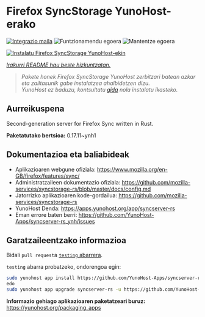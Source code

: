 <!--
Ohart ongi: README hau automatikoki sortu da <https://github.com/YunoHost/apps/tree/master/tools/readme_generator>ri esker
EZ editatu eskuz.
-->

# Firefox SyncStorage YunoHost-erako

[![Integrazio maila](https://dash.yunohost.org/integration/syncserver-rs.svg)](https://ci-apps.yunohost.org/ci/apps/syncserver-rs/) ![Funtzionamendu egoera](https://ci-apps.yunohost.org/ci/badges/syncserver-rs.status.svg) ![Mantentze egoera](https://ci-apps.yunohost.org/ci/badges/syncserver-rs.maintain.svg)

[![Instalatu Firefox SyncStorage YunoHost-ekin](https://install-app.yunohost.org/install-with-yunohost.svg)](https://install-app.yunohost.org/?app=syncserver-rs)

*[Irakurri README hau beste hizkuntzatan.](./ALL_README.md)*

> *Pakete honek Firefox SyncStorage YunoHost zerbitzari batean azkar eta zailtasunik gabe instalatzea ahalbidetzen dizu.*  
> *YunoHost ez baduzu, kontsultatu [gida](https://yunohost.org/install) nola instalatu ikasteko.*

## Aurreikuspena

Second-generation server for Firefox Sync written in Rust.


**Paketatutako bertsioa:** 0.17.11~ynh1
## Dokumentazioa eta baliabideak

- Aplikazioaren webgune ofiziala: <https://www.mozilla.org/en-GB/firefox/features/sync/>
- Administratzaileen dokumentazio ofiziala: <https://github.com/mozilla-services/syncstorage-rs/blob/master/docs/config.md>
- Jatorrizko aplikazioaren kode-gordailua: <https://github.com/mozilla-services/syncstorage-rs>
- YunoHost Denda: <https://apps.yunohost.org/app/syncserver-rs>
- Eman errore baten berri: <https://github.com/YunoHost-Apps/syncserver-rs_ynh/issues>

## Garatzaileentzako informazioa

Bidali `pull request`a [`testing` abarrera](https://github.com/YunoHost-Apps/syncserver-rs_ynh/tree/testing).

`testing` abarra probatzeko, ondorengoa egin:

```bash
sudo yunohost app install https://github.com/YunoHost-Apps/syncserver-rs_ynh/tree/testing --debug
edo
sudo yunohost app upgrade syncserver-rs -u https://github.com/YunoHost-Apps/syncserver-rs_ynh/tree/testing --debug
```

**Informazio gehiago aplikazioaren paketatzeari buruz:** <https://yunohost.org/packaging_apps>

